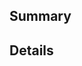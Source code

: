 <!--
  Thanks for submitting a pull request!
  We appreciate you spending the time to work on these changes. Please provide enough information so that others can review your pull request.

  Before submitting a pull request, please make sure the following is done:

  1. Fork [the repository](https://github.com/TheNaubit/tailwind-dot-grid-backgrounds) and create your branch from `main`.
  2. Run `npm install` in the repository root.
  3. If you've fixed a bug or added code that should be tested, add tests!
  4. Ensure the test suite passes (`npm run test`).
  5. Format your code using Eslint.

  Learn more about contributing: https://reactjs.org/docs/how-to-contribute.html
-->

## Summary

<!-- Explain the **motivation** for making this change. What existing problem does the pull request solve? -->

## Details

<!-- Please provide any further details necessary to review and test your code. -->